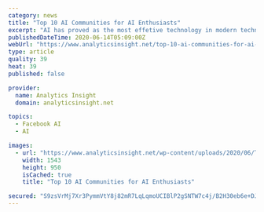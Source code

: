 ```yaml
---
category: news
title: "Top 10 AI Communities for AI Enthusiasts"
excerpt: "AI has proved as the most effetive technology in modern technological advancements. Growing rapidly as a most exciting field of study, there are many AI groups and communities sharing knowledge, ideas,"
publishedDateTime: 2020-06-14T05:09:00Z
webUrl: "https://www.analyticsinsight.net/top-10-ai-communities-for-ai-enthusiasts/"
type: article
quality: 39
heat: 39
published: false

provider:
  name: Analytics Insight
  domain: analyticsinsight.net

topics:
  - Facebook AI
  - AI

images:
  - url: "https://www.analyticsinsight.net/wp-content/uploads/2020/06/Top-10-AI-Communities-for-AI-Enthusiasts.png"
    width: 1543
    height: 950
    isCached: true
    title: "Top 10 AI Communities for AI Enthusiasts"

secured: "S9zsVrMj7Xr3PymmVtY8j82mR7LqLqmoUCIBlP2gSNTW7c4j/B2H30eb6e+DJL3hrGRtP5yl4s/YOq+qVuxGRWGcKzoQrZaDleBt2s2z6PALbSsHhbOp604uoIfbmn1fM2Tl86S1cQjQisxWsYMzKEPlhpxar7wTJOzTiC78/ZbZVtxI08NuPrpHvSZv2Notk6VfSrEzgrcLTrAtyGcYjXNA0xm8rDeqXB0gUyk1tBmKBgzn2L++RUWM9AmGiFFH75KrUUmD7pBupzKMl0LeDApOSiQzc9Q0sq2tI+1tXfMnT1NY19y1mjAAfkejcDv/BUPmqhm3ugwlNtIshhgrfA==;IPMy67orq50ZFQnNsfzhjQ=="
---
```


